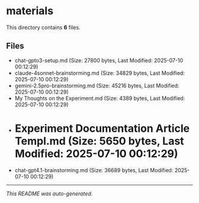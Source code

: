 # materials

This directory contains **6** files.

## Files

- chat-gpto3-setup.md (Size: 27800 bytes, Last Modified: 2025-07-10 00:12:29)
- claude-4sonnet-brainstorming.md (Size: 34829 bytes, Last Modified: 2025-07-10 00:12:29)
- gemini-2.5pro-brainstorming.md (Size: 45216 bytes, Last Modified: 2025-07-10 00:12:29)
- My Thoughts on the Experiment.md (Size: 4389 bytes, Last Modified: 2025-07-10 00:12:29)
- # Experiment Documentation Article Templ.md (Size: 5650 bytes, Last Modified: 2025-07-10 00:12:29)
- chat-gpt4.1-brainstorming.md (Size: 36689 bytes, Last Modified: 2025-07-10 00:12:29)

---
*This README was auto-generated.*
